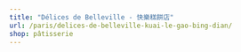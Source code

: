 ```yaml
---
title: "Délices de Belleville - 快樂糕餅店"
url: /paris/delices-de-belleville-kuai-le-gao-bing-dian/
shop: pâtisserie
---
```

